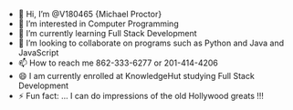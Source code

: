 - 👋 Hi, I’m @V180465 {Michael Proctor}
- 👀 I’m interested in Computer Programming
- 🌱 I’m currently learning Full Stack Development
- 💞️ I’m looking to collaborate on programs such as Python and Java and JavaScript
- 📫 How to reach me 862-333-6277 or 201-414-4206  
- 😄 I am currently enrolled at KnowledgeHut studying Full Stack Development  
- ⚡ Fun fact: ... I can do impressions of the old Hollywood greats !!!

<!---
V180465/V180465 is a ✨ special ✨ repository because its `README.md` (this file) appears on your GitHub profile.
You can click the Preview link to take a look at your changes.
--->
